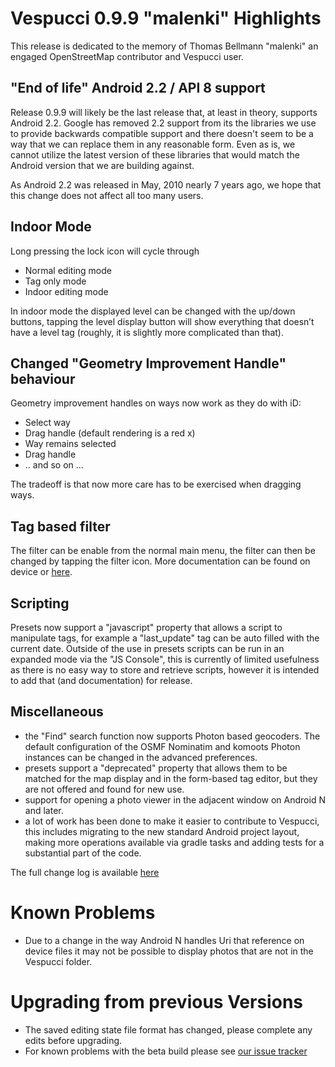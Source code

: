 # Vespucci 0.9.9 "malenki" Highlights

This release is dedicated to the memory of Thomas Bellmann "malenki" an engaged OpenStreetMap contributor and Vespucci user.

## "End of life" Android 2.2 / API 8 support

Release 0.9.9 will likely be the last release that, at least in theory, supports Android 2.2. Google has removed 2.2 support from its the libraries we use to provide backwards compatible support and there doesn't seem to be a way that we can replace them in any reasonable form. Even as is, we cannot utilize the latest version of these libraries that would match the Android version that we are building against.

As Android 2.2 was released in May, 2010 nearly 7 years ago, we hope that this change does not affect all too many users.

## Indoor Mode

Long pressing the lock icon will cycle through

 * Normal editing mode
 * Tag only mode
 * Indoor editing mode
   
In indoor mode the displayed level can be changed with the up/down buttons, tapping the level display button will show everything that doesn’t have a level tag (roughly, it is slightly more complicated than that). 
 
## Changed "Geometry Improvement Handle" behaviour
 
Geometry improvement handles on ways now work as they do with iD: 

 * Select way
 * Drag handle (default rendering is a red x)
 * Way remains selected
 * Drag handle
 * .. and so on ...
        
The tradeoff is that now more care has to be exercised when dragging ways.
	
## Tag based filter

The filter can be enable from the normal main menu, the filter can then be changed by tapping the filter icon. More documentation can be found on device or [here](https://github.com/MarcusWolschon/osmeditor4android/blob/master/documentation/docs/help/en/Tag%20filter.md).

## Scripting

Presets now support a "javascript" property that allows a script to manipulate tags, for example a "last_update" tag can be auto filled with the current date. Outside of the use in presets scripts can be run in an expanded mode via the "JS Console", this is currently of limited usefulness as there is no easy way to store and retrieve scripts, however it is intended to add that (and documentation) for release.

## Miscellaneous 

 * the "Find" search function now supports Photon based geocoders. The default configuration of the OSMF Nominatim and komoots Photon instances can be changed in the advanced preferences.
 * presets support a "deprecated" property that allows them to be matched for the map display and in the form-based tag editor, but they are not offered and found for new use.
 * support for opening a photo viewer in the adjacent window on Android N and later.
 * a lot of work has been done to make it easier to contribute to Vespucci, this includes migrating to the new standard Android project layout, making more operations available via gradle tasks and adding tests for a substantial part of the code.

The full change log is available [here](https://github.com/MarcusWolschon/osmeditor4android/commits/master)

# Known Problems

* Due to a change in the way Android N handles Uri that reference on device files it may not be possible to display photos that are not in the Vespucci folder.

# Upgrading from previous Versions

* The saved editing state file format has changed, please complete any edits before upgrading.
* For known problems with the beta build please see [our issue tracker](https://github.com/MarcusWolschon/osmeditor4android/issues)

